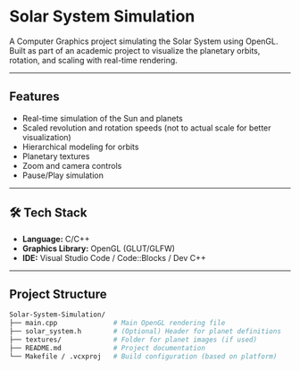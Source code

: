 # Solar System Simulation

A Computer Graphics project simulating the Solar System using OpenGL.  
Built as part of an academic project to visualize the planetary orbits, rotation, and scaling with real-time rendering.

---

## Features

- Real-time simulation of the Sun and planets
- Scaled revolution and rotation speeds (not to actual scale for better visualization)
- Hierarchical modeling for orbits
- Planetary textures
- Zoom and camera controls
- Pause/Play simulation

---

## 🛠️ Tech Stack

- **Language:** C/C++
- **Graphics Library:** OpenGL (GLUT/GLFW)
- **IDE:** Visual Studio Code / Code::Blocks / Dev C++

---
## Project Structure

```bash
Solar-System-Simulation/
├── main.cpp              # Main OpenGL rendering file
├── solar_system.h        # (Optional) Header for planet definitions
├── textures/             # Folder for planet images (if used)
├── README.md             # Project documentation
└── Makefile / .vcxproj   # Build configuration (based on platform)

